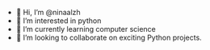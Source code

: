 - 👋 Hi, I’m @ninaalzh
- 👀 I’m interested in python
- 🌱 I’m currently learning computer science 
- 💞️ I’m looking to collaborate on exciting Python projects.
  

<!---
ninaalzh/ninaalzh is a ✨ special ✨ repository because its `README.md` (this file) appears on your GitHub profile.
You can click the Preview link to take a look at your changes.
--->
